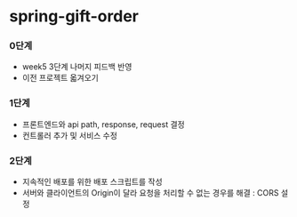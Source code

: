 # spring-gift-order
### 0단계
* week5 3단계 나머지 피드백 반영
* 이전 프로젝트 옯겨오기
### 1단계
* 프론트엔드와 api path, response, request 결정
* 컨트롤러 추가 및 서비스 수정
### 2단계
* 지속적인 배포를 위한 배포 스크립트를 작성
* 서버와 클라이언트의 Origin이 달라 요청을 처리할 수 없는 경우를 해결 : CORS 설정


